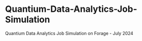 # Quantium-Data-Analytics-Job-Simulation
Quantium Data Analytics Job Simulation on Forage - July 2024
